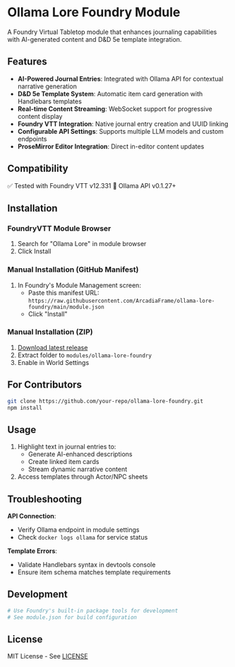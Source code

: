 # Ollama Lore Foundry Module

A Foundry Virtual Tabletop module that enhances journaling capabilities with AI-generated content and D&D 5e template integration.

## Features
- **AI-Powered Journal Entries**: Integrated with Ollama API for contextual narrative generation
- **D&D 5e Template System**: Automatic item card generation with Handlebars templates
- **Real-time Content Streaming**: WebSocket support for progressive content display
- **Foundry VTT Integration**: Native journal entry creation and UUID linking
- **Configurable API Settings**: Supports multiple LLM models and custom endpoints
- **ProseMirror Editor Integration**: Direct in-editor content updates

## Compatibility
✅ Tested with Foundry VTT v12.331
🦜 Ollama API v0.1.27+

## Installation

### FoundryVTT Module Browser
1. Search for "Ollama Lore" in module browser
2. Click Install

### Manual Installation (GitHub Manifest)
1. In Foundry's Module Management screen:
   - Paste this manifest URL: `https://raw.githubusercontent.com/ArcadiaFrame/ollama-lore-foundry/main/module.json`
   - Click "Install"

### Manual Installation (ZIP)
1. [Download latest release](https://github.com/your-username/ollama-lore-foundry/releases/latest)
2. Extract folder to `modules/ollama-lore-foundry`
3. Enable in World Settings

## For Contributors
```bash
git clone https://github.com/your-repo/ollama-lore-foundry.git
npm install
```

## Usage
1. Highlight text in journal entries to:
   - Generate AI-enhanced descriptions
   - Create linked item cards
   - Stream dynamic narrative content
2. Access templates through Actor/NPC sheets

## Troubleshooting
**API Connection**:
- Verify Ollama endpoint in module settings
- Check `docker logs ollama` for service status

**Template Errors**:
- Validate Handlebars syntax in devtools console
- Ensure item schema matches template requirements

## Development
```bash
# Use Foundry's built-in package tools for development
# See module.json for build configuration
```

## License
MIT License - See [LICENSE](LICENSE)
